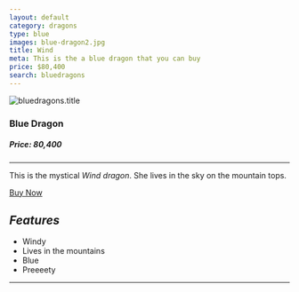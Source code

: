 ```yaml
---
layout: default
category: dragons
type: blue
images: blue-dragon2.jpg
title: Wind
meta: This is the a blue dragon that you can buy
price: $80,400
search: bluedragons
---
```


<img class="img-flex individual" src="{{site.baseurl}}/images/blue-dragon2.jpg" alt="bluedragons.title">

### Blue Dragon
##### Price: 80,400

---

This is the mystical *Wind dragon*. She lives in the sky on the mountain tops.

<a class="btn2" href="{{site.baseurl}}/cart/"> Buy Now</a>

## ***Features***

- Windy
- Lives in the mountains
- Blue
- Preeeety

<hr>

